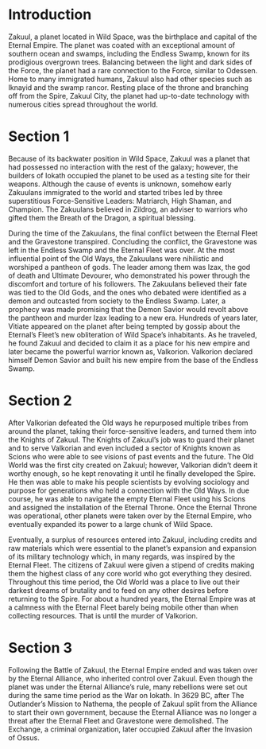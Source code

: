 # Introduction

Zakuul, a planet located in Wild Space, was the birthplace and capital of the Eternal Empire.
The planet was coated with an exceptional amount of southern ocean and swamps, including the Endless Swamp, known for its prodigious overgrown trees.
Balancing between the light and dark sides of the Force, the planet had a rare connection to the Force, similar to Odessen.
Home to many immigrated humans, Zakuul also had other species such as Iknayid and the swamp rancor.
Resting place of the throne and branching off from the Spire, Zakuul City, the planet had up-to-date technology with numerous cities spread throughout the world.

# Section 1

Because of its backwater position in Wild Space, Zakuul was a planet that had possessed no interaction with the rest of the galaxy; however, the builders of Iokath occupied the planet to be used as a testing site for their weapons.
Although the cause of events is unknown, somehow early Zakuulans immigrated to the world and started tribes led by three superstitious Force-Sensitive Leaders: Matriarch, High Shaman, and Champion.
The Zakuulans believed in Zildrog, an adviser to warriors who gifted them the Breath of the Dragon, a spiritual blessing.

During the time of the Zakuulans, the final conflict between the Eternal Fleet and the Gravestone transpired.
Concluding the conflict, the Gravestone was left in the Endless Swamp and the Eternal Fleet was over.
At the most influential point of the Old Ways, the Zakuulans were nihilistic and worshiped a pantheon of gods.
The leader among them was Izax, the god of death and Ultimate Devourer, who demonstrated his power through the discomfort and torture of his followers.
The Zakuulans believed their fate was tied to the Old Gods, and the ones who debated were identified as a demon and outcasted from society to the Endless Swamp.
Later, a prophecy was made promising that the Demon Savior would revolt above the pantheon and murder Izax leading to a new era.
Hundreds of years later, Vitiate appeared on the planet after being tempted by gossip about the Eternal’s Fleet’s new obliteration of Wild Space’s inhabitants.
As he traveled, he found Zakuul and decided to claim it as a place for his new empire and later became the powerful warrior known as, Valkorion.
Valkorion declared himself Demon Savior and built his new empire from the base of the Endless Swamp.

# Section 2

After Valkorian defeated the Old ways he repurposed multiple tribes from around the planet, taking their force-sensitive leaders, and turned them into the Knights of Zakuul.
The Knights of Zakuul’s job was to guard their planet and to serve Valkorian and even included a sector of Knights known as Scions who were able to see visions of past events and the future.
The Old World was the first city created on Zakuul; however, Valkorian didn’t deem it worthy enough, so he kept renovating it until he finally developed the Spire.
He then was able to make his people scientists by evolving sociology and purpose for generations who held a connection with the Old Ways.
In due course, he was able to navigate the empty Eternal Fleet using his Scions and assigned the installation of the Eternal Throne.
Once the Eternal Throne was operational, other planets were taken over by the Eternal Empire, who eventually expanded its power to a large chunk of Wild Space.

Eventually, a surplus of resources entered into Zakuul, including credits and raw materials which were essential to the planet’s expansion and expansion of its military technology which, in many regards, was inspired by the Eternal Fleet.
The citizens of Zakuul were given a stipend of credits making them the highest class of any core world who got everything they desired.
Throughout this time period, the Old World was a place to live out their darkest dreams of brutality and to feed on any other desires before returning to the Spire.
For about a hundred years, the Eternal Empire was at a calmness with the Eternal Fleet barely being mobile other than when collecting resources.
That is until the murder of Valkorion.

# Section 3

Following the Battle of Zakuul, the Eternal Empire ended and was taken over by the Eternal Alliance, who inherited control over Zakuul.
Even though the planet was under the Eternal Alliance’s rule, many rebellions were set out during the same time period as the War on Iokath.
In 3629 BC, after The Outlander’s Mission to Nathema, the people of Zakuul split from the Alliance to start their own government, because the Eternal Alliance was no longer a threat after the Eternal Fleet and Gravestone were demolished.
The Exchange, a criminal organization, later occupied Zakuul after the Invasion of Ossus.
